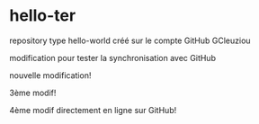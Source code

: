 # hello-ter
repository type hello-world créé sur le compte GitHub GCleuziou

modification pour tester la synchronisation avec GitHub

nouvelle modification!

3ème modif!

4ème modif directement en ligne sur GitHub!
